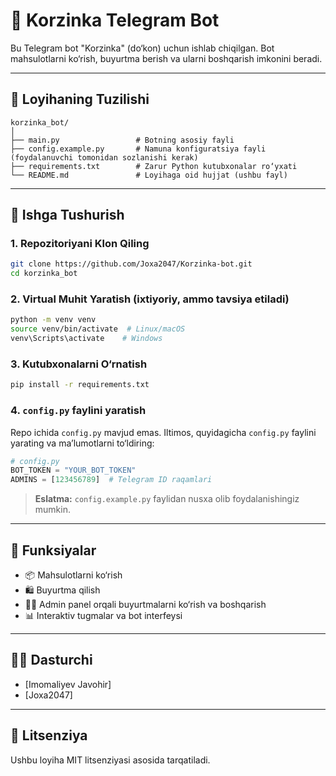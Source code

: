 
# 🛒 Korzinka Telegram Bot

Bu Telegram bot "Korzinka" (do‘kon) uchun ishlab chiqilgan. Bot mahsulotlarni ko‘rish, buyurtma berish va ularni boshqarish imkonini beradi.

---

## 📁 Loyihaning Tuzilishi

```
korzinka_bot/
│
├── main.py                 # Botning asosiy fayli
├── config.example.py       # Namuna konfiguratsiya fayli (foydalanuvchi tomonidan sozlanishi kerak)
├── requirements.txt        # Zarur Python kutubxonalar ro‘yxati
└── README.md               # Loyihaga oid hujjat (ushbu fayl)
```

---

## 🚀 Ishga Tushurish

### 1. Repozitoriyani Klon Qiling

```bash
git clone https://github.com/Joxa2047/Korzinka-bot.git
cd korzinka_bot
```

### 2. Virtual Muhit Yaratish (ixtiyoriy, ammo tavsiya etiladi)

```bash
python -m venv venv
source venv/bin/activate  # Linux/macOS
venv\Scripts\activate    # Windows
```

### 3. Kutubxonalarni O‘rnatish

```bash
pip install -r requirements.txt
```

### 4. `config.py` faylini yaratish

Repo ichida `config.py` mavjud emas. Iltimos, quyidagicha `config.py` faylini yarating va ma’lumotlarni to‘ldiring:

```python
# config.py
BOT_TOKEN = "YOUR_BOT_TOKEN"
ADMINS = [123456789]  # Telegram ID raqamlari
```
> **Eslatma:** `config.example.py` faylidan nusxa olib foydalanishingiz mumkin.

---

## 🔑 Funksiyalar

- 📦 Mahsulotlarni ko‘rish
- 🛍 Buyurtma qilish
- 🧑‍💼 Admin panel orqali buyurtmalarni ko‘rish va boshqarish
- 📊 Interaktiv tugmalar va bot interfeysi

---

## 👨‍💻 Dasturchi

- [Imomaliyev Javohir]
- [Joxa2047]

---

## 📜 Litsenziya

Ushbu loyiha MIT litsenziyasi asosida tarqatiladi.
